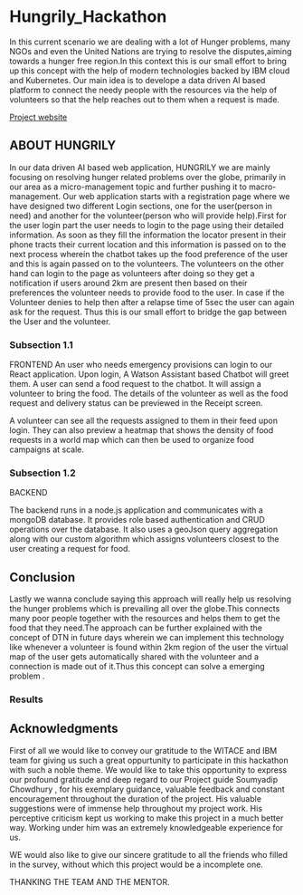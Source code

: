 # Hungrily_Hackathon

In this current scenario we are dealing with a lot of Hunger problems, many NGOs and even the United Nations are trying to resolve the disputes,aiming towards a hunger free region.In this context this is our small effort to bring up this concept with the help of modern technologies backed by IBM cloud and Kubernetes. Our main idea is to develope a data driven AI based platform to connect the needy people with the resources via the help of volunteers so that the help reaches out to them when a request is made.


[Project website](https://sample-project.s3-web.us-east.cloud-object-storage.appdomain.cloud/)

## ABOUT HUNGRILY

In our data driven AI based web application, HUNGRILY we are mainly focusing on resolving hunger related problems over the globe, primarily in our area as a micro-management topic and further pushing it to macro-management. Our web application starts with a registration page where we have designed two different Login sections, one for the user(person in need) and another for the volunteer(person who will provide help).First for the user login  part the user needs to login to the page using their detailed information. As soon as they fill the information the locator present in their phone tracts their current location and this information is passed on to the next process wherein the  chatbot takes up the food preference of the user and this is again passed on to the volunteers. 
The volunteers on the other hand can login to the page as volunteers after doing so they get a notification if users around 2km are present then based on their preferences  the volunteer  needs to provide food to the user. In case if the Volunteer denies to help then after a relapse time of 5sec the user can again ask for the request. Thus this is our small effort to bridge the gap between the User and the volunteer.

### Subsection 1.1

FRONTEND 
An user who needs emergency provisions can login to our React application. Upon login, A Watson Assistant based Chatbot will greet them.
A user can send a food request to the chatbot. It will assign a volunteer to bring the food. The details of the volunteer as well as 
the food request and delivery status can be previewed in the Receipt screen. 

A volunteer can see all the requests assigned to them in their feed upon login. They can also preview a heatmap that shows 
the density of food requests in a world map which can then be used to organize food campaigns at scale.

### Subsection 1.2

BACKEND

The backend runs in a node.js application and communicates with a mongoDB database. It provides role based authentication and 
CRUD operations over the database. It also uses a geoJson query aggregation along with our custom algorithm which assigns volunteers
closest to the user creating a request for food.

## Conclusion

Lastly we wanna conclude saying this approach will really help us resolving the hunger problems which is prevailing all over the globe.This connects many poor people together with the resources and helps them to get the food that they need.The approach can be further explained with the concept of DTN in future days wherein we can implement this technology like whenever a volunteer is found within 2km region of the user the virtual map of the user gets automatically shared with the volunteer and a connection is made out of it.Thus this concept can solve a emerging problem . 

### Results



## Acknowledgments

First of all we would like to convey our gratitude to the WITACE and IBM team for giving us such a great oppurtunity to participate in this hackathon with such a noble theme.
We would like to take this opportunity to express our profound gratitude and deep regard to our Project guide Soumyadip Chowdhury , for his exemplary guidance, valuable feedback and constant encouragement throughout the duration of the project. His valuable suggestions were of immense help throughout my project work. His perceptive criticism kept us working to make this project in a much better way. Working under him was an extremely knowledgeable experience for us.

WE would also like to give our sincere gratitude to all the friends who filled in the survey, without which this project would be a incomplete one.


THANKING THE TEAM AND THE MENTOR.
